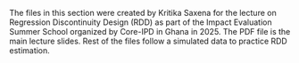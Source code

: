 The files in this section were created by Kritika Saxena for the lecture on Regression Discontinuity Design (RDD) as part of the Impact Evaluation Summer School organized by Core-IPD in Ghana in 2025.
The PDF file is the main lecture slides.
Rest of the files follow a simulated data to practice RDD estimation.
